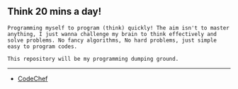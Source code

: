 ## Think 20 mins a day!

```
Programming myself to program (think) quickly! The aim isn't to master anything, I just wanna challenge my brain to think effectively and solve problems. No fancy algorithms, No hard problems, just simple easy to program codes.
```
```
This repository will be my programming dumping ground.
```

---

- [CodeChef]()
